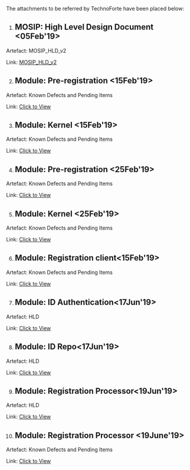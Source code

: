 The attachments to be referred by TechnoForte have been placed below:

1) ## MOSIP: High Level Design Document <05Feb'19>

Artefact: MOSIP_HLD_v2


Link: [MOSIP_HLD_v2](_files/MOSIP_HLD_v2.docx)

2) ## Module: Pre-registration <15Feb'19>
Artefact: Known Defects and Pending Items

Link: [Click to View](_files/MOSIP_KnownDefects_PendingFeatures_Items_PreRegistration.docx)


3) ## Module: Kernel <15Feb'19>
Artefact: Known Defects and Pending Items

Link: [Click to View](_files/MOSIP_KnownDefects_PendingFeatures_Items_Kernel.docx)


4) ## Module: Pre-registration <25Feb'19>
Artefact: Known Defects and Pending Items

Link: [Click to View](_files/MOSIP_KnownDefects_PendingFeatures_Items_Pre-registration_25Feb19_Updated.docx)


5) ## Module: Kernel <25Feb'19>
Artefact: Known Defects and Pending Items

Link: [Click to View](_files/MOSIP_KnownDefects_PendingFeatures_Items_Kernel_25Feb19.docx)

6) ## Module: Registration client<15Feb'19>
Artefact: Known Defects and Pending Items

Link: [Click to View](https://github.com/mosip/mosip/blob/master/docs/testing/Registration%20client%20Defect%20List%20-%200.12.0.xlsx)

7) ## Module: ID Authentication<17Jun'19>
Artefact: HLD

Link: [Click to View](https://github.com/mosip/mosip/wiki/ID-Authentication)

8) ## Module: ID Repo<17Jun'19>
Artefact: HLD

Link: [Click to View](https://github.com/mosip/mosip/wiki/ID-Repository)

9) ## Module: Registration Processor<19Jun'19>
Artefact: HLD

Link: [Click to View](https://github.com/mosip/mosip/wiki/Registration-Processor)

10) ## Module: Registration Processor <19June'19>
Artefact: Known Defects and Pending Items

Link: [Click to View](_files/MOSIP_KnownDefects_PendingFeatures_Items_Kernel_25Feb19.docx)
